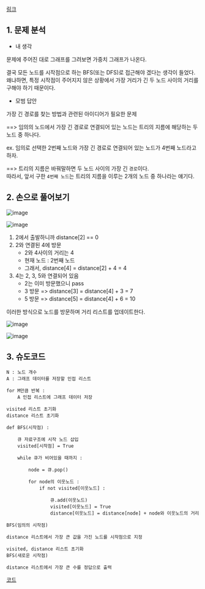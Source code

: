 [링크](https://www.acmicpc.net/problem/1167)

## 1. 문제 분석

- 내 생각

문제에 주어진 대로 그래프를 그려보면 가중치 그래프가 나온다. 

결국 모든 노드를 시작점으로 하는 BFS(또는 DFS)로 접근해야 겠다는 생각이 들었다. 왜냐하면, 특정 시작점이 주어지지 않은 상황에서 가장 거리가 긴 두 노드 사이의 거리를 구해야 하기 때문이다. 

- 모범 답안 

가장 긴 경로를 찾는 방법과 관련된 아이디어가 필요한 문제 

==> 임의의 노드에서 가장 긴 경로로 연결되어 있는 노드는 트리의 지름에 해당하는 두 노드 중 하나다. 

ex. 임의로 선택한 2번째 노드와 가장 긴 경로로 연결되어 있는 노드가 4번째 노드라고 하자. 

==> 트리의 지름은 바꿔말하면 두 노드 사이의 가장 긴 `경로`이다.  
따라서, 앞서 구한 `4번째 노드`는 트리의 지름을 이루는 2개의 노드 중 하나라는 얘기다. 


## 2. 손으로 풀어보기 

![image](../../image/day8/28번_001.png)

![image](../../image/day8/28번_002.png)

1. 2에서 출발하니까 distance[2] == 0
2. 2와 연결된 4에 방문  
    - 2와 4사이의 거리는 4
    - 현재 노드 : 2번째 노드
    - 그래서, distance[4] = distance[2] + 4 = 4   
3. 4는 2, 3, 5와 연결되어 있음
    - 2는 이미 방문했으니 pass
    - 3 방문 => distance[3] = distance[4] + 3 = 7
    - 5 방문 => distance[5] = distance[4] + 6 = 10 

이러한 방식으로 노드를 방문하며 거리 리스트를 업데이트한다. 

![image](../../image/day8/28번_003.png)

![image](../../image/day8/28번_004.png)


## 3. 슈도코드 

``` 
N : 노드 개수
A : 그래프 데이터를 저장할 인접 리스트

for M만큼 반복 : 
    A 인접 리스트에 그래프 데이터 저장

visited 리스트 초기화
distance 리스트 초기화

def BFS(시작점) : 

    큐 자료구조에 시작 노드 삽입
    visited[시작점] = True 

    while 큐가 비어있을 때까지 : 

        node = 큐.pop()

        for node의 이웃노드 : 
            if not visited[이웃노드] : 

                큐.add(이웃노드)
                visited[이웃노드] = True
                distance[이웃노드] = distance[node] + node와 이웃노드의 거리

BFS(임의의 시작점)

distance 리스트에서 가장 큰 값을 가진 노드를 시작점으로 지정 

visited, distance 리스트 초기화
BFS(새로운 시작점) 

distance 리스트에서 가장 큰 수를 정답으로 출력

```

[코드](../../code/day8/28_트리의지름구하기.py)